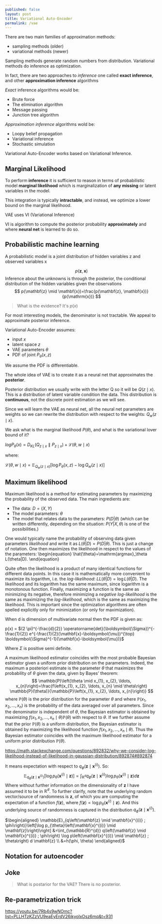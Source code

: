 ```yaml
---
published: false
layout: post
title: Variational Auto-Encoder
permalink: /vae
---
```

There are two main families of approximation methods:

* sampling methods (older)
* variational methods (newer)

Sampling methods generate random numbers from distribution. Variational methods do inference as optimization.

In fact, there are two approaches to *inference* one called **exact inference**, and other **approximation inference** algorithms

_Exact_ inference algorithms would be:

* Brute force
* The elimination algorithm
* Message passing
* Junction tree algorithm


_Approximation inference_ algorithms wold be:
* Loopy belief propagation
* Variational inference
* Stochastic simulation 

Variational Auto-Encoder works based on Variational Inference.



## Marginal Likelihood

To perform **inference** it is sufficient to reason in terms of probabilistic model **marginal likelihood** which is marginalization of **any missing** or latent variables in the model.

This integration is typically **intractable**, and instead, we optimize a lower bound on the marginal likelihood. 

VAE uses VI (Variational Inference)

VI is algorithm to compute the posterior probability **approximately** and where **neural net** is learned to do so.





## Probabilistic machine learning

A probabilistic model is a joint distribution of hidden variables $\mathrm{z}$ and observed variables $\mathrm{x}$

$$
p(\mathbf{z}, \mathbf{x})
$$
Inference about the unknowns is through the posterior, the conditional distribution of the hidden variables given the observations
$$
p(\mathbf{z} \mid \mathbf{x})=\frac{p(\mathbf{z}, \mathbf{x})}{p(\mathrm{x})}
$$

> What is the evidence?
It's $p(x)$




For most interesting models, the denominator is not tractable. We appeal to approximate posterior inference.



Variational Auto-Encoder assumes:


* input $x$
* latent space $z$
* VAE parameters $\theta$
* PDF of joint $P_{\theta}(x,z)$

We assume the PDF is differentiable.

The whole idea of VAE is to create it as a neural net that approximates the **posterior**.

Posterior distribution we usually write with the letter Q so it will be $Q(z \mid x)$. This is a distribution of latent variable condition the data. This distribution is **continuous**, not the discrete point estimation as we will see.

Since we will learn the VAE as neural net, all the neural net parameters are weights so we can rewrite the distribution with respect to the weights: $Q_{w}(z \mid x)$.

We ask what is the marginal likelihood $P(\theta)$, and what is the variational lover bound of it?



$log P_{\theta}(x)= D_{KL}(Q_{z \mid x} \parallel P_{z \mid x}) +\mathcal{L}(\theta, w \mid x)$

where:

$\mathcal{L}({\theta}, w \mid x)
 = \mathbb{E}_{Q_{w}(z \mid x)}[\log P_{\theta}(x, z)-\log Q_{w}(z \mid x)]$



## Maximum likelihood

Maximum likelihood is a method for estimating parameters by maximizing the probability of the observed data. The main ingredients are:

 - The data: $D=(X,Y)$
 - The model parameters: $\theta$
 - The model that relates data to the parameters: $P(D|\theta)$ (which can be written differently, depending on the situation: $P(Y|X, \theta)$ is one of the possibilities.)

One would typically name the probability of observing data given parameters *likelihood* and write it as $L(\theta|D)=P(D|\theta)$. This is just a change of notation. One then maximizes the likelihood in respect to the values of the parameters:
\begin{equation}
\hat{\theta}=\mathrm{argmax}_\theta L(\theta|D).
\end{equation}

Quite often the likelihood is a product of many identical functions for different data points. In this case it is mathematically more convenient to maximize its logarithm, i.e. the *log-likelihood*: $LL(\theta|D) = \log L(\theta|D)$. The likelihood and its logarithm has the same maximum, since logarithm is a monotonous function. Finally, maximizing a function is the same as minimizing its negative, therefore minimizing a *negative log-likelihood* is the same as maximizing the *log-likelihood*, which is the same as maximizing the likelihood. This is important since the optimization algorithms are often spelled explicitly only for minimization (or only for maximization).

When d is dimension of multivariate normal then the PDF is given as:

p(x) = $(2 \pi)^{-\frac{d}{2}} \operatorname{det}(\boldsymbol{\Sigma})^{-\frac{1}{2}} e^{-\frac{1}{2}(\mathbf{x}-\boldsymbol{\mu})^{\top} \boldsymbol{\Sigma}^{-1}(\mathbf{x}-\boldsymbol{\mu})}$

Where $\Sigma$ is positive semi definite.




A maximum likelihood estimator coincides with the most probable Bayesian estimator given a uniform prior distribution on the parameters. Indeed, the maximum a posteriori estimate is the parameter $\theta$ that maximizes the probability of $\theta$ given the data, given by
Bayes' theorem:
$$
\mathbb{P}\left(\theta \mid x_{1}, x_{2}, \ldots, x_{n}\right)=\frac{f\left(x_{1}, x_{2}, \ldots, x_{n} \mid \theta\right) \mathbb{P}(\theta)}{\mathbb{P}\left(x_{1}, x_{2}, \ldots, x_{n}\right)}
$$
where $\mathbb{P}(\theta)$ is the prior distribution for the parameter $\theta$ and where $\mathbb{P}\left(x_{1}, x_{2}, \ldots, x_{n}\right)$ is the probability of the data averaged over all parameters. Since the denominator is independent of $\theta,$ the Bayesian estimator is obtained by maximizing $f\left(x_{1}, x_{2}, \ldots, x_{n} \mid \theta\right) \mathbb{P}(\theta)$ with respect to $\theta$. If we further assume that the prior $\mathbb{P}(\theta)$ is a uniform distribution, the Bayesian estimator is obtained by maximizing the likelihood function $f\left(x_{1}, x_{2}, \ldots, x_{n} \mid \theta\right)$. Thus the Bayesian estimator coincides with the maximum likelihood estimator for a uniform prior distribution $\mathbb{P}(\theta)$.

https://math.stackexchange.com/questions/892832/why-we-consider-log-likelihood-instead-of-likelihood-in-gaussian-distribution/892874#892874


It means expectation with respect to $q_{\phi}\left(\mathbf{z} \mid \mathbf{x}^{(i)}\right) .$ So:
$$
\mathbb{E}_{q_{\phi}\left(\mathbf{z} \mid \mathbf{x}^{(i)}\right)}\left[\log p_{\theta}\left(\mathbf{x}^{(i)} \mid \mathbf{z}\right)\right]=\int_{\mathbb{R}^{d}} q_{\phi}\left(\mathbf{z} \mid \mathbf{x}^{(i)}\right) \log p_{\theta}\left(\mathbf{x}^{(i)} \mid \mathbf{z}\right) d \mathbf{z}
$$
Where without further information on the dimensionality of $\mathbf{z}$ I have assumed it to be in $\mathbb{R}^{d}$.
To further clarify, note that the underlying random vector/source of randomness is $\mathbf{z}$, of which you are computing the expectation of a function $f(\mathbf{z}),$ where $f(\mathbf{z})=\log p_{\theta}\left(\mathbf{x}^{(i)} \mid \mathbf{z}\right) .$ And this underlying source of randomness is captured in the distribution $q_{\phi}\left(\mathbf{z} \mid \mathbf{x}^{(i)}\right)$.


$\begin{aligned} \mathbb{E}_{q\left(\mathbf{z} \mid \mathbf{x}^{(i)} ; \phi\right)}\left[\log p_{\theta}\left(\mathbf{x}^{(i)} \mid \mathbf{z}\right)\right] &=\int_{\mathbb{R}^{d}} q\left(\mathbf{z} \mid \mathbf{x}^{(i)} ; \phi\right) \log p\left(\mathbf{x}^{(i)} \mid \mathbf{z} ; \theta\right) d \mathbf{z} \\ &=h(\phi, \theta) \end{aligned}$

## Notation for autoencoder

## Joke 
> What is postarior for the VAE?
There is no posterior.


## Re-parametrization trick

https://youtu.be/7Rb4s9wNOmc?list=PLLHTzKZzVU9eaEyErdV26ikyolxOsz6mq&t=931